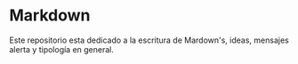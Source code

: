 # Markdown
Este repositorio esta dedicado a la escritura de Mardown's, ideas, mensajes alerta y tipología en general.
